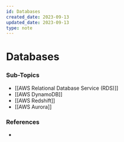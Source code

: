 ```yaml
---
id: Databases
created_date: 2023-09-13
updated_date: 2023-09-13
type: note
---
```


# Databases

### Sub-Topics

- [[AWS Relational Database Service (RDS)]]
- [[AWS DynamoDB]]
- [[AWS Redshift]]
- [[AWS Aurora]]

### References

- 
